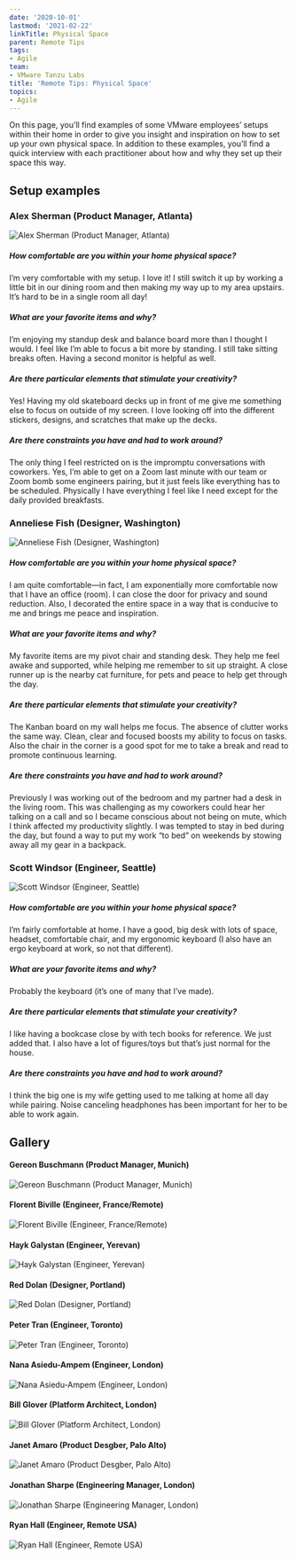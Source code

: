 ```yaml
---
date: '2020-10-01'
lastmod: '2021-02-22'
linkTitle: Physical Space
parent: Remote Tips
tags:
- Agile
team:
- VMware Tanzu Labs
title: 'Remote Tips: Physical Space'
topics:
- Agile
---
```


On this page, you’ll find examples of some VMware employees’ setups within their home in order to give you insight and inspiration on how to set up your own physical space. In addition to these examples, you’ll find a quick interview with each practitioner about how and why they set up their space this way.

## Setup examples

### Alex Sherman (Product Manager, Atlanta)

![Alex Sherman (Product Manager, Atlanta)](/images/guides/agile/remote-physical-space/alex-sherman.jpg)

##### How comfortable are you within your home physical space?

I’m very comfortable with my setup. I love it! I still switch it up by working a little bit in our dining room and then making my way up to my area upstairs. It’s hard to be in a single room all day!

##### What are your favorite items and why?

I’m enjoying my standup desk and balance board more than I thought I would. I feel like I’m able to focus a bit more by standing. I still take sitting breaks often. Having a second monitor is helpful as well.

##### Are there particular elements that stimulate your creativity?

Yes! Having my old skateboard decks up in front of me give me something else to focus on outside of my screen. I love looking off into the different stickers, designs, and scratches that make up the decks.

##### Are there constraints you have and had to work around?

The only thing I feel restricted on is the impromptu conversations with coworkers. Yes, I’m able to get on a Zoom last minute with our team or Zoom bomb some engineers pairing, but it just feels like everything has to be scheduled. Physically I have everything I feel like I need except for the daily provided breakfasts.

### Anneliese Fish (Designer, Washington)

![Anneliese Fish (Designer, Washington)](/images/guides/agile/remote-physical-space/anneliese-fish.jpg)

##### How comfortable are you within your home physical space?

I am quite comfortable—in fact, I am exponentially more comfortable now that I have an office (room). I can close the door for privacy and sound reduction. Also, I decorated the entire space in a way that is conducive to me and brings me peace and inspiration.

##### What are your favorite items and why?

My favorite items are my pivot chair and standing desk. They help me feel awake and supported, while helping me remember to sit up straight. A close runner up is the nearby cat furniture, for pets and peace to help get through the day.

##### Are there particular elements that stimulate your creativity?

The Kanban board on my wall helps me focus. The absence of clutter works the same way. Clean, clear and focused boosts my ability to focus on tasks. Also the chair in the corner is a good spot for me to take a break and read to promote continuous learning.

##### Are there constraints you have and had to work around?

Previously I was working out of the bedroom and my partner had a desk in the living room. This was challenging as my coworkers could hear her talking on a call and so I became conscious about not being on mute, which I think affected my productivity slightly. I was tempted to stay in bed during the day, but found a way to put my work “to bed” on weekends by stowing away all my gear in a backpack.

### Scott Windsor (Engineer, Seattle)

![Scott Windsor (Engineer, Seattle)](/images/guides/agile/remote-physical-space/scott-windsor.jpg)

##### How comfortable are you within your home physical space?

I’m fairly comfortable at home. I have a good, big desk with lots of space, headset, comfortable chair, and my ergonomic keyboard (I also have an ergo keyboard at work, so not that different).

##### What are your favorite items and why?

Probably the keyboard (it’s one of many that I’ve made).

##### Are there particular elements that stimulate your creativity?

I like having a bookcase close by with tech books for reference. We just added that. I also have a lot of figures/toys but that’s just normal for the house.

##### Are there constraints you have and had to work around?

I think the big one is my wife getting used to me talking at home all day while pairing. Noise canceling headphones has been important for her to be able to work again.

## Gallery

#### Gereon Buschmann (Product Manager, Munich)

![Gereon Buschmann (Product Manager, Munich)](/images/guides/agile/remote-physical-space/gereon-buschmann.jpg)

#### Florent Biville (Engineer, France/Remote)

![Florent Biville (Engineer, France/Remote)
](/images/guides/agile/remote-physical-space/florent-biville.jpg)

#### Hayk Galystan (Engineer, Yerevan)

![Hayk Galystan (Engineer, Yerevan)](/images/guides/agile/remote-physical-space/hayk-galystan.jpg)

#### Red Dolan (Designer, Portland)

![Red Dolan (Designer, Portland)](/images/guides/agile/remote-physical-space/red-dolan.jpg)

#### Peter Tran (Engineer, Toronto)

![Peter Tran (Engineer, Toronto)](/images/guides/agile/remote-physical-space/peter-tran.jpg)

#### Nana Asiedu-Ampem (Engineer, London)

![Nana Asiedu-Ampem (Engineer, London)](/images/guides/agile/remote-physical-space/nana-asiedu.jpg)

#### Bill Glover (Platform Architect, London)

![Bill Glover (Platform Architect, London)](/images/guides/agile/remote-physical-space/bill-glover.jpg)

#### Janet Amaro (Product Desgber, Palo Alto)

![Janet Amaro (Product Desgber, Palo Alto)](/images/guides/agile/remote-physical-space/janet-amaro.jpg)

#### Jonathan Sharpe (Engineering Manager, London)

![Jonathan Sharpe (Engineering Manager, London)](/images/guides/agile/remote-physical-space/jonathan-sharpe.jpg)

#### Ryan Hall (Engineer, Remote USA)

![Ryan Hall (Engineer, Remote USA)](/images/guides/agile/remote-physical-space/ryan-hall.jpg)

<script>
    $(document).ready(function () {
        // Take all images in the "remote-physical-space", and wrap them in
        // an <a> tag with appropriate attributes.
        // We do this instead of using HTML in the .md file because:
        // 1. It keeps the .md file nice and understandable
        // 2. The src of markdown images may be modified by Hugo at build time.
        //    Therefore, it should be used as a source of truth for paths, rather
        //    than hardcoding path in some HTML.
        $('img')
            .filter(function(_, element) {
                return $(element).attr('src').indexOf('remote-physical-space') !== -1;
            })
            .wrap(function() {
                var element = $(this);
                var src = element.attr('src');
                var title = element.attr('alt');

                return $('<a></a>')
                    .attr('href', src)
                    .attr('title', title)
                    .attr('rel', 'gallery');
            });

        // Make all those "<a>" tags part of a lightbox gallery
        $("a[rel='gallery']").fancybox();
    });

</script>